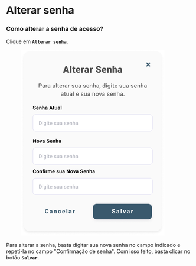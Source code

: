 # Alterar senha

### Como alterar a senha de acesso?

Clique em **`Alterar senha`**.&#x20;

<figure><img src="../../../.gitbook/assets/Editar informações (1).png" alt=""><figcaption></figcaption></figure>

Para alterar a senha, basta digitar sua nova senha no campo indicado e repetí-la no campo "Confirmação de senha". Com isso feito, basta clicar no botão **`Salvar`**.
